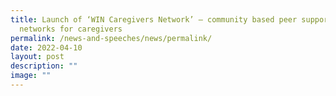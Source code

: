 ```yaml
---
title: Launch of ‘WIN Caregivers Network’ – community based peer support
  networks for caregivers
permalink: /news-and-speeches/news/permalink/
date: 2022-04-10
layout: post
description: ""
image: ""
---
```

